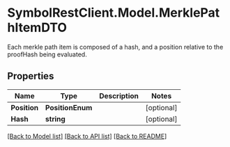 # SymbolRestClient.Model.MerklePathItemDTO
Each merkle path item is composed of a hash, and a position relative to the proofHash being evaluated.

## Properties

Name | Type | Description | Notes
------------ | ------------- | ------------- | -------------
**Position** | **PositionEnum** |  | [optional] 
**Hash** | **string** |  | [optional] 

[[Back to Model list]](../README.md#documentation-for-models) [[Back to API list]](../README.md#documentation-for-api-endpoints) [[Back to README]](../README.md)

